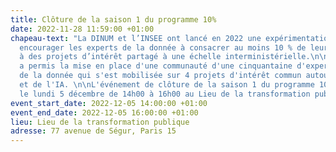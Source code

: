 ```yaml
---
title: Clôture de la saison 1 du programme 10%
date: 2022-11-28 11:59:00 +01:00
chapeau-text: "La DINUM et l’INSEE ont lancé en 2022 une expérimentation visant à
  encourager les experts de la donnée à consacrer au moins 10 % de leur temps de travail
  à des projets d’intérêt partagé à une échelle interministérielle.\n\nCette expérimentation
  a permis la mise en place d'une communauté d'une cinquantaine d'experts publics
  de la donnée qui s'est mobilisée sur 4 projets d'intérêt commun autour de la data
  et de l'IA. \n\nL'événement de clôture de la saison 1 du programme 10% se tiendra
  le lundi 5 décembre de 14h00 à 16h00 au Lieu de la transformation publique."
event_start_date: 2022-12-05 14:00:00 +01:00
event_end_date: 2022-12-05 16:00:00 +01:00
lieu: Lieu de la transformation publique
adresse: 77 avenue de Ségur, Paris 15
---
```


